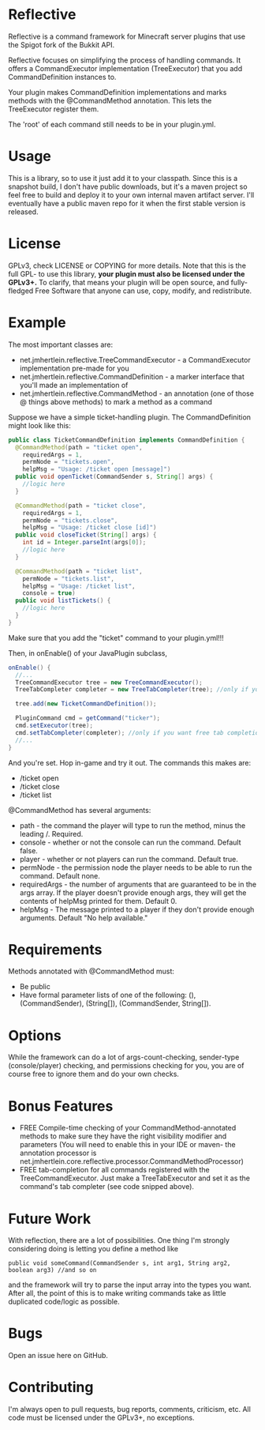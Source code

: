 # Reflective

Reflective is a command framework for Minecraft server plugins that use the Spigot fork of the Bukkit API.

Reflective focuses on simplifying the process of handling commands. It offers a CommandExecutor implementation (TreeExecutor) that you add CommandDefinition instances to.

Your plugin makes CommandDefinition implementations and marks methods with the @CommandMethod annotation. This lets the TreeExecutor register them.

The 'root' of each command still needs to be in your plugin.yml.

# Usage

This is a library, so to use it just add it to your classpath. Since this is a snapshot build, I don't have public downloads, but it's a maven project so feel free to build and deploy it to your own internal maven artifact server. I'll eventually have a public maven repo for it when the first stable version is released.

# License

GPLv3, check LICENSE or COPYING for more details. Note that this is the full GPL- to use this library, **your plugin must also be licensed under the GPLv3+.** To clarify, that means your plugin will be open source, and fully-fledged Free Software that anyone can use, copy, modify, and redistribute.

# Example

The most important classes are:

* net.jmhertlein.reflective.TreeCommandExecutor - a CommandExecutor implementation pre-made for you
* net.jmhertlein.reflective.CommandDefinition - a marker interface that you'll made an implementation of
* net.jmhertlein.reflective.CommandMethod - an annotation (one of those @ things above methods) to mark a method as a command

Suppose we have a simple ticket-handling plugin. The CommandDefinition might look like this:

```java
public class TicketCommandDefinition implements CommandDefinition {
  @CommandMethod(path = "ticket open", 
    requiredArgs = 1, 
    permNode = "tickets.open", 
    helpMsg = "Usage: /ticket open [message]")
  public void openTicket(CommandSender s, String[] args) {
    //logic here
  }

  @CommandMethod(path = "ticket close", 
    requiredArgs = 1, 
    permNode = "tickets.close", 
    helpMsg = "Usage: /ticket close [id]")
  public void closeTicket(String[] args) {
    int id = Integer.parseInt(args[0]);
    //logic here
  }

  @CommandMethod(path = "ticket list", 
    permNode = "tickets.list", 
    helpMsg = "Usage: /ticket list", 
    console = true)
  public void listTickets() {
    //logic here
  }
}
```

Make sure that you add the "ticket" command to your plugin.yml!!!

Then, in onEnable() of your JavaPlugin subclass,

```java
onEnable() {
  //...
  TreeCommandExecutor tree = new TreeCommandExecutor();
  TreeTabCompleter completer = new TreeTabCompleter(tree); //only if you want free tab completion, see below

  tree.add(new TicketCommandDefinition());

  PluginCommand cmd = getCommand("ticker");
  cmd.setExecutor(tree);
  cmd.setTabCompleter(completer); //only if you want free tab completion, see below
  //...
}
```

And you're set. Hop in-game and try it out. The commands this makes are:

* /ticket open
* /ticket close
* /ticket list

@CommandMethod has several arguments: 

* path - the command the player will type to run the method, minus the leading /. Required.
* console - whether or not the console can run the command. Default false.
* player - whether or not players can run the command. Default true.
* permNode - the permission node the player needs to be able to run the command. Default none.
* requiredArgs - the number of arguments that are guaranteed to be in the args array. If the player doesn't provide enough args, they will get the contents of helpMsg printed for them. Default 0.
* helpMsg - The message printed to a player if they don't provide enough arguments. Default "No help available."

# Requirements

Methods annotated with @CommandMethod must:

* Be public
* Have formal parameter lists of one of the following: (), (CommandSender), (String[]), (CommandSender, String[]). 

# Options

While the framework can do a lot of args-count-checking, sender-type (console/player) checking, and permissions checking for you, you are of course free to ignore them and do your own checks.

# Bonus Features

* FREE Compile-time checking of your CommandMethod-annotated methods to make sure they have the right visibility modifier and parameters (You will need to enable this in your IDE or maven- the annotation processor is net.jmhertlein.core.reflective.processor.CommandMethodProcessor)
* FREE tab-completion for all commands registered with the TreeCommandExecutor. Just make a TreeTabExecutor and set it as the command's tab completer (see code snipped above).

# Future Work

With reflection, there are a lot of possibilities. One thing I'm strongly considering doing is letting you define a method like

    public void someCommand(CommandSender s, int arg1, String arg2, boolean arg3) //and so on

and the framework will try to parse the input array into the types you want. After all, the point of this is to make writing commands take as little duplicated code/logic as possible.

# Bugs

Open an issue here on GitHub.

# Contributing

I'm always open to pull requests, bug reports, comments, criticism, etc. All code must be licensed under the GPLv3+, no exceptions.
